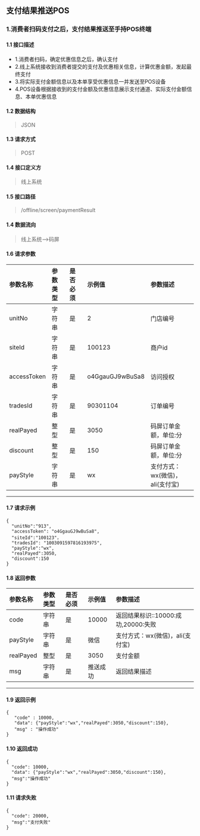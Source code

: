 ## 支付结果推送POS
### 1.消费者扫码支付之后，支付结果推送至手持POS终端
#### 1.1 接口描述
* 1.消费者扫码，确定优惠信息之后，确认支付
* 2.线上系统接收到消费者提交的支付及优惠相关信息，计算优惠金额，发起最终支付
* 3.将实际支付金额信息以及本单享受优惠信息一并发送至POS设备
* 4.POS设备根据接收到的支付金额及优惠信息展示支付通道、实际支付金额信息、本单优惠信息
#### 1.2 数据结构
> JSON
#### 1.3 请求方式
> POST
#### 1.4 接口定义方
> 线上系统
#### 1.5 接口路径
> /offline/screen/paymentResult
#### 1.4 数据流向
> 线上系统-->码屏
#### 1.6 请求参数
| 参数名称 | 参数类型 | 是否必须 | 示例值 | 参数描述  |
| :---         |     :---      |     :--- | :--- | :--- |
| unitNo   | 字符串    | 是    | 2    | 门店编号 |
| siteId   | 字符串    | 是    | 100123    | 商户id |
| accessToken   | 字符串     | 是    | o4GgauGJ9wBuSa8    | 访问授权 |
| tradesId   | 字符串    | 是    |   90301104  | 订单编号 |
| realPayed   | 整型    | 是    |   3050  | 码屏订单金额，单位:分|
| discount   | 整型    | 是    |   150  | 码屏订单金额，单位:分|
| payStyle   | 字符串    | 是    |   wx  | 支付方式：wx(微信)，ali(支付宝)|
--------------------- 
#### 1.7 请求示例
```
{
  "unitNo":"913",
  "accessToken": "o4GgauGJ9wBuSa8",
  "siteId":"100123"，
  "tradesId": "1003091597816193975",
  "payStyle":"wx",
  "realPayed":3050,
  "discount":150
}
```
#### 1.8 返回参数
| 参数名称 | 参数类型 | 是否必须 | 示例值 | 参数描述  |
| :---  |   :-------    |    :---   | :---        | :---        |
| code   | 字符串     | 是            | 10000   |返回结果标识::10000:成功,20000:失败|
| payStyle   | 字符串     | 是    | 微信   |支付方式：wx(微信)，ali(支付宝)|
| realPayed   | 整型     | 是    | 3050   |支付金额|
| msg   | 字符串     | 是    | 推送成功   |返回结果描述|
--------------------- 
#### 1.9 返回示例
 ``` 
{
    "code" : 10000,
    "data": {"payStyle":"wx","realPayed":3050,"discount":150},
    "msg" : "操作成功"
}
```
#### 1.10 返回成功
```
{
  "code": 10000,
  "data": {"payStyle":"wx","realPayed":3050,"discount":150},
  "msg":"操作成功"
}
```
#### 1.11 请求失败
```
{
  "code": 20000,
  "msg":"支付失败"
}
```
